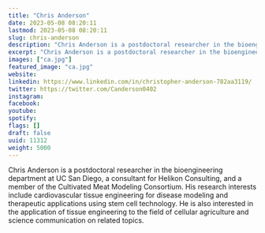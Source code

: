 ```yaml
---
title: "Chris Anderson"
date: 2023-05-08 08:20:11
lastmod: 2023-05-08 08:20:11
slug: chris-anderson
description: "Chris Anderson is a postdoctoral researcher in the bioengineering department at UC San Diego, a consultant for Helikon Consulting, and a member of the Cultivated Meat Modeling Consortium. His research interests include cardiovascular tissue engineering for disease modeling and therapeutic applications using stem cell technology. He is also interested in the application of tissue engineering to the field of cellular agriculture and science communication on related topics."
excerpt: "Chris Anderson is a postdoctoral researcher in the bioengineering department at UC San Diego, a consultant for Helikon Consulting, and a member of the Cultivated Meat Modeling Consortium. His research interests include cardiovascular tissue engineering for disease modeling and therapeutic applications using stem cell technology. He is also interested in the application of tissue engineering to the field of cellular agriculture and science communication on related topics."
images: ["ca.jpg"]
featured_image: "ca.jpg"
website: 
linkedin: https://www.linkedin.com/in/christopher-anderson-782aa3119/
twitter: https://twitter.com/Canderson0402
instagram: 
facebook: 
youtube: 
spotify: 
flags: []
draft: false
uuid: 11312
weight: 5000
---
```

Chris Anderson is a postdoctoral researcher in the bioengineering
department at UC San Diego, a consultant for Helikon Consulting, and a
member of the Cultivated Meat Modeling Consortium. His research
interests include cardiovascular tissue engineering for disease modeling
and therapeutic applications using stem cell technology. He is also
interested in the application of tissue engineering to the field of
cellular agriculture and science communication on related topics.

